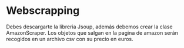 # Webscrapping
Debes descargarte la libreria Jsoup, además debemos crear la clase AmazonScraper.
Los objetos que salgan en la pagina de amazon serán recogidos en un archivo csv con su precio en euros.
